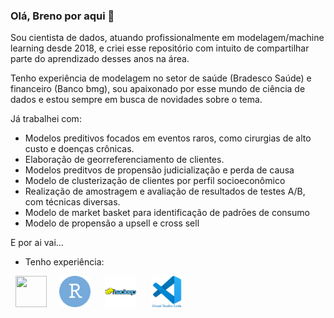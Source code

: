 ### Olá, Breno por aqui 👋

Sou cientista de dados, atuando profissionalmente em modelagem/machine learning desde 2018, e criei esse repositório com intuito de compartilhar parte do aprendizado desses anos na área.

Tenho experiência de modelagem no setor de saúde (Bradesco Saúde) e financeiro (Banco bmg), sou apaixonado por esse mundo de ciência de dados e estou sempre em busca de novidades sobre o tema.

Já trabalhei com:

- Modelos preditivos focados em eventos raros, como cirurgias de alto custo e doenças crônicas.
- Elaboração de georreferenciamento de clientes.
- Modelos preditvos de propensão judicialização e perda de causa
- Modelo de clusterização de clientes por perfil socioeconômico
- Realização de amostragem e avaliação de resultados de testes A/B, com técnicas diversas.
- Modelo de market basket para identificação de padrōes de consumo
- Modelo de propensão a upsell e cross sell

E por ai vai...

- Tenho experiência:
<div style="display: inline">
  &nbsp;&nbsp;<img width='50' height='50' src="https://cdn.jsdelivr.net/gh/devicons/devicon/icons/python/python-original.svg" />&nbsp;&nbsp;
  &nbsp;&nbsp;<img width='50' height='50' src="https://github.com/devicons/devicon/blob/v2.16.0/icons/rstudio/rstudio-original.svg" />&nbsp;&nbsp;&nbsp;
  &nbsp;&nbsp;<img width='50' height='50' src="https://github.com/devicons/devicon/blob/v2.16.0/icons/hadoop/hadoop-original-wordmark.svg" />&nbsp;&nbsp;&nbsp;
  &nbsp;&nbsp;<img width='50' height='50' src="https://github.com/devicons/devicon/blob/v2.16.0/icons/vscode/vscode-original-wordmark.svg" />&nbsp;&nbsp;&nbsp;
</div> 
